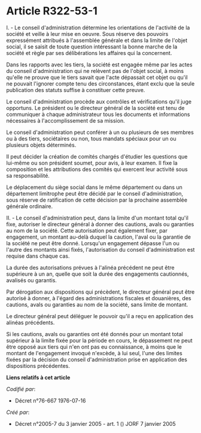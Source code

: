 # Article R322-53-1

I. - Le conseil d'administration détermine les orientations de l'activité de la société et veille à leur mise en oeuvre. Sous
réserve des pouvoirs expressément attribués à l'assemblée générale et dans la limite de l'objet social, il se saisit de toute
question intéressant la bonne marche de la société et règle par ses délibérations les affaires qui la concernent.

Dans les rapports avec les tiers, la société est engagée même par les actes du conseil d'administration qui ne relèvent pas
de l'objet social, à moins qu'elle ne prouve que le tiers savait que l'acte dépassait cet objet ou qu'il ne pouvait l'ignorer
compte tenu des circonstances, étant exclu que la seule publication des statuts suffise à constituer cette preuve.

Le conseil d'administration procède aux contrôles et vérifications qu'il juge opportuns. Le président ou le directeur général
de la société est tenu de communiquer à chaque administrateur tous les documents et informations nécessaires à
l'accomplissement de sa mission.

Le conseil d'administration peut conférer à un ou plusieurs de ses membres ou à des tiers, sociétaires ou non, tous mandats
spéciaux pour un ou plusieurs objets déterminés.

Il peut décider la création de comités chargés d'étudier les questions que lui-même ou son président soumet, pour avis, à
leur examen. Il fixe la composition et les attributions des comités qui exercent leur activité sous sa responsabilité.

Le déplacement du siège social dans le même département ou dans un département limitrophe peut être décidé par le conseil
d'administration, sous réserve de ratification de cette décision par la prochaine assemblée générale ordinaire.

II. - Le conseil d'administration peut, dans la limite d'un montant total qu'il fixe, autoriser le directeur général à donner
des cautions, avals ou garanties au nom de la société. Cette autorisation peut également fixer, par engagement, un montant
au-delà duquel la caution, l'aval ou la garantie de la société ne peut être donné. Lorsqu'un engagement dépasse l'un ou
l'autre des montants ainsi fixés, l'autorisation du conseil d'administration est requise dans chaque cas.

La durée des autorisations prévues à l'alinéa précédent ne peut être supérieure à un an, quelle que soit la durée des
engagements cautionnés, avalisés ou garantis.

Par dérogation aux dispositions qui précèdent, le directeur général peut être autorisé à donner, à l'égard des
administrations fiscales et douanières, des cautions, avals ou garanties au nom de la société, sans limite de montant.

Le directeur général peut déléguer le pouvoir qu'il a reçu en application des alinéas précédents.

Si les cautions, avals ou garanties ont été donnés pour un montant total supérieur à la limite fixée pour la période en
cours, le dépassement ne peut être opposé aux tiers qui n'en ont pas eu connaissance, à moins que le montant de l'engagement
invoqué n'excède, à lui seul, l'une des limites fixées par la décision du conseil d'administration prise en application des
dispositions précédentes.

**Liens relatifs à cet article**

_Codifié par_:

  - Décret n°76-667 1976-07-16

_Créé par_:

  - Décret n°2005-7 du 3 janvier 2005 - art. 1 () JORF 7 janvier 2005
